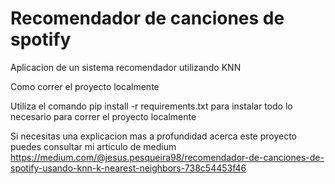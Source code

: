 ﻿# Recomendador de canciones de spotify
Aplicacion de un sistema recomendador utilizando KNN

Como correr el proyecto localmente

Utiliza el comando pip install -r requirements.txt para instalar todo lo necesario para correr el proyecto localmente

Si necesitas una explicacion mas a profundidad acerca este proyecto puedes consultar mi articulo de medium
https://medium.com/@jesus.pesqueira98/recomendador-de-canciones-de-spotify-usando-knn-k-nearest-neighbors-738c54453f46


